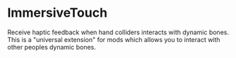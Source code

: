 # ImmersiveTouch
Receive haptic feedback when hand colliders interacts with dynamic bones.
This is a "universal extension" for mods which allows you to interact with other peoples dynamic bones.
